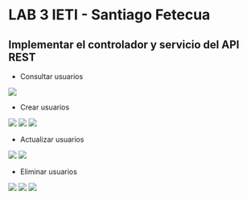 # LAB 3 IETI - Santiago Fetecua

##  Implementar el controlador y servicio del API REST

* Consultar usuarios

![](img/1.png)

* Crear usuarios

![](img/2.png)
![](img/3.png)
![](img/4.png)

* Actualizar usuarios

![](img/5.png)
![](img/6.png)

* Eliminar usuarios

![](img/7.png)
![](img/8.png)
![](img/9.png)